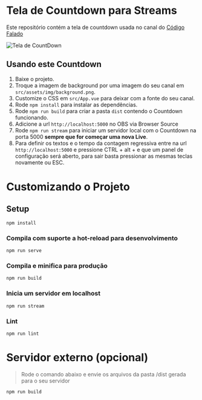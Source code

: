 # Tela de Countdown para Streams

Este repositório contém a tela de countdown usada no canal do [Código Falado](https://www.twitch.tv/codigofalado)

![Tela de CountDown](screenshot.png)

## Usando este Countdown

1. Baixe o projeto.
2. Troque a imagem de background por uma imagem do seu canal em `src/assets/img/background.png`.
3. Customize o CSS em `src/App.vue` para deixar com a fonte do seu canal.
4. Rode `npm install` para instalar as dependências.
5. Rode `npm run build` para criar a pasta `dist` contendo o Countdown funcionando.
6. Adicione a url `http://localhost:5000` no OBS via Browser Source
7. Rode `npm run stream` para iniciar um servidor local com o Countdown na porta 5000 **sempre que for começar uma nova Live**.
8. Para definir os textos e o tempo da contagem regressiva entre na url `http://localhost:5000` e pressione CTRL + alt + e que um panel de configuração será aberto, para sair basta pressionar as mesmas teclas novamente ou ESC.

# Customizando o Projeto

## Setup

```
npm install
```

### Compila com suporte a hot-reload para desenvolvimento

```
npm run serve
```

### Compila e minifica para produção

```
npm run build
```

### Inicia um servidor em localhost

```
npm run stream
```

### Lint

```
npm run lint
```

# Servidor externo (opcional)
> Rode o comando abaixo e envie os arquivos da pasta /dist gerada para o seu servidor
```bash
npm run build
```

